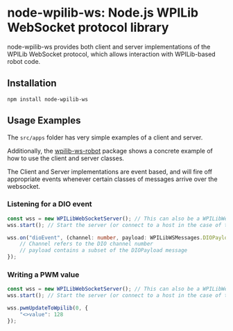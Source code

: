 # node-wpilib-ws: Node.js WPILib WebSocket protocol library

node-wpilib-ws provides both client and server implementations of the WPILib WebSocket protocol, which allows interaction with WPILib-based robot code.

## Installation
```
npm install node-wpilib-ws
```

## Usage Examples
The `src/apps` folder has very simple examples of a client and server.

Additionally, the [wpilib-ws-robot](https://github.com/bb-frc-workshops/wpilib-ws-robot) package shows a concrete example of how to use the client and server classes.

The Client and Server implementations are event based, and will fire off appropriate events whenever certain classes of messages arrive over the websocket.

### Listening for a DIO event
```typescript
const wss = new WPILibWebSocketServer(); // This can also be a WPILibWebSocketClient
wss.start(); // Start the server (or connect to a host in the case of the client)

wss.on("dioEvent", (channel: number, payload: WPILibWSMessages.DIOPayload) => {
    // Channel refers to the DIO channel number
    // payload contains a subset of the DIOPayload message
});
```

### Writing a PWM value
```typescript
const wss = new WPILibWebSocketServer(); // This can also be a WPILibWebSocketClient
wss.start(); // Start the server (or connect to a host in the case of the client)

wss.pwmUpdateToWpilib(0, {
    "<>value": 128
});
```
